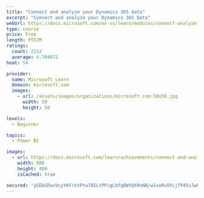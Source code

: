 ```yaml
---
title: "Connect and analyze your Dynamics 365 data​"
excerpt: "Connect and analyze your Dynamics 365 Data​"
webUrl: https://docs.microsoft.com/en-us/learn/modules/connect-analyze-dynamics-365-data/
type: course
price: Free
length: PT57M
ratings:
  count: 2112
  average: 4.704072
heat: 54

provider:
  name: Microsoft Learn
  domain: microsoft.com
  images:
    - url: /assets/images/organizations/microsoft.com-50x50.jpg
      width: 50
      height: 50

levels:
  - Beginner

topics:
  - Power BI

images:
  - url: https://docs.microsoft.com/learn/achievements/connect-and-analyze-your-microsoft-dynamics-365-data-social.png
    width: 800
    height: 400
    isCached: true

secured: "yGEbGRaxVcyYKFrktPtw78ILtPP/gLbfq8WYQtRnNB/wIvxRvOYLjfP45s7wRRmqgdTbZBWInMj98JN4GLCnOho8fPnv+rSraHd+jdwVfoxHN1KFpKip+El54i1VbZ17Wo4v0Nnxv3Ho+Neto58sNARVTdeGdkwKmfLcfX19tY6wviUJ0tJiBqNewg6EHyojvFqRjFGhTdeQRysGQl2oVo5nUyvu5YO/z2r+m/a4CCw8cURXd3WvvHAp31RfKRZ+tdRKxWSVqheRJFCvWFcUso3MVnub4SZT39ditBW3P7JvAjprSKU6JVg5smkBadahvR331lS2DvMNq/WPQbR7v2hBfAfsE5w0LpOX2IikM9UHV8NIkphQoLoCAG5ObBXqDLYXh1pkDj19lCUMinNFuaQBWuqAOSaoqJhzs/B6isk=;7X5G95g7XBe6QfjTOJzCPw=="
---
```


